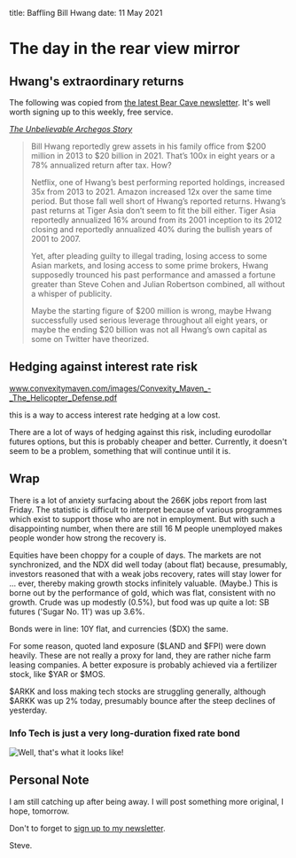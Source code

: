 title: Baffling Bill Hwang
date: 11 May 2021


# The day in the rear view mirror

## Hwang's extraordinary returns

The following was copied from [the latest Bear Cave newsletter](https://thebearcave.substack.com/p/the-bear-cave-65-445).  It's well worth signing up to this weekly, free service.

[_The Unbelievable Archegos Story_](https://twitter.com/AlderLaneeggs/status/1391123768081215489?s=20)
 
> Bill Hwang reportedly grew assets in his family office from $200 million in 2013 to $20 billion in 2021. That’s 100x in eight years or a 78% annualized return after tax. How?
> 
> Netflix, one of Hwang’s best performing reported holdings, increased 35x from 2013 to 2021. Amazon increased 12x over the same time period. But those fall well short of Hwang’s reported returns. Hwang’s past returns at Tiger Asia don’t seem to fit the bill either. Tiger Asia reportedly annualized 16% around from its 2001 inception to its 2012 closing and reportedly annualized 40% during the bullish years of 2001 to 2007.
> 
> Yet, after pleading guilty to illegal trading, losing access to some Asian markets, and losing access to some prime brokers, Hwang supposedly trounced his past performance and amassed a fortune greater than Steve Cohen and Julian Robertson combined, all without a whisper of publicity.
> 
> Maybe the starting figure of $200 million is wrong, maybe Hwang successfully used serious leverage throughout all eight years, or maybe the ending $20 billion was not all Hwang’s own capital as some on Twitter have theorized.

## Hedging against interest rate risk

www.convexitymaven.com/images/Convexity_Maven_-_The_Helicopter_Defense.pdf

this is a way to access interest rate hedging at a low cost.  

There are a lot of ways of hedging against this risk, including eurodollar futures options, but this is probably cheaper and better.
Currently, it doesn't seem to be a problem, something that will continue until it is.

## Wrap

There is a lot of anxiety surfacing about the 266K jobs report from last Friday.
The statistic is difficult to interpret because of various programmes which exist to support those who are not in employment. But with such a disappointing number, when there are still 16 M people unemployed makes people wonder how strong the recovery is.

Equities have been choppy for a couple of days. The markets are not synchronized, and the NDX did well today (about flat) because, presumably, investors reasoned that with a  weak jobs recovery, rates will stay lower for ... ever, thereby making growth stocks infinitely valuable. (Maybe.) This is borne out by the performance of gold, which was flat, consistent with no growth. Crude was up modestly (0.5%), but food was up quite a lot: SB futures ('Sugar No. 11') was up 3.6%.

Bonds were in line: 10Y flat, and currencies ($DX) the same. 

For some reason, quoted land exposure ($LAND and $FPI) were down heavily. These are not really a proxy for land, they are rather niche farm leasing companies.
A better exposure is probably achieved via a fertilizer stock, like $YAR or $MOS.

$ARKK and loss making tech stocks are struggling generally, although $ARKK was up 2% today, presumably bounce after the steep declines of yesterday.

### Info Tech is just a very long-duration fixed rate bond

![Well, that's what it looks like!](https://cdn.substack.com/image/fetch/f_auto,q_auto:good,fl_progressive:steep/https%3A%2F%2Fbucketeer-e05bbc84-baa3-437e-9518-adb32be77984.s3.amazonaws.com%2Fpublic%2Fimages%2F78c01a12-8325-4313-aa93-74209a29ab52_500x283.png)

## Personal Note

I am still catching up after being away. I will post something more original, I hope, tomorrow.

Don't to forget to [sign up to my newsletter](https://adept-originator-3889.ck.page/f39ac1a146).

Steve.

